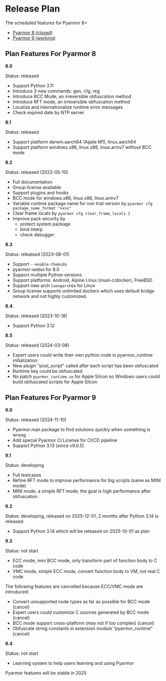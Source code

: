 # Release Plan

The scheduled features for Pyarmor 8+

- [Pyarmor 8 (closed)](#plan-features-for-pyarmor-8)
- [Pyarmor 9 (working)](#plan-features-for-pyarmor-9)

## Plan Features For Pyarmor 8

**8.0**

Status: released

- Support Python 3.11
- Introduce 3 new commands: gen, cfg, reg
- Introduce BCC Mode, an irreversible obfuscation method
- Introduce RFT mode, an irreversible obfuscation method
- Localize and internationalize runtime error messages
- Check expired date by NTP server

**8.1**

Status: released

- Support platform darwin.aarch64 (Apple M1), linux.aarch64
- Support platform windows.x86, linux.x86, linux.armv7 without BCC mode

**8.2**

Status: released (2023-05-10)

- Full documentation
- Group license available
- Support plugins and hooks
- BCC mode for windows.x86, linux.x86, linux.armv7
- Variable runtime package name for non trial version by `pyarmor cfg package_name_format "xxxx"`
- Clear frame locals by `pyarmor cfg clear_frame_locals 1`
- Improve pack security by
  - protect system package
  - bind interp
  - check debugger

**8.3**

Status: relealsed (2023-08-01)

- Support `--enable-themida`
- pyarmor-webui for 8.0
- Support multiple Python versions
- Support platforms: Android, Alpine Linux (musl-c/docker), FreeBSD
- Support new arch `loongarch64` for Linux
- Group license supports unlimited dockers which uses default bridge network and not highly customized.

**8.4**

Status: released (2023-10-18)

- Support Python 3.12

**8.5**

Status: released (2024-03-08)

- Expert users could write their own python code in pyarmor_runtime initialization
- New plugin "post_script" called after each script has been obfuscated
- Runtime key could be obfuscated
- No patch `pyarmor_runtime.so` for Apple Silcon so Windows users could build obfuscated scripts for Apple Silcon

## Plan Features For Pyarmor 9

**9.0**

Status: released (2024-11-10)

- Pyarmor.man package to find solutions quickly when something is wrong
- Add special Pyarmor CI License for CI/CD pipeline
- Support Python 3.13 (since v9.0.5)

**9.1**

Status: developing

- Full testcases
- Refine RFT mode to improve performance for big scripts (same as MINI mode)
- MINI mode, a simple RFT mode, the goal is high performance after obfuscation

**9.2**

Status: developing, released on 2025-12-01, 2 months after Python 3.14 is released

- Support Python 3.14 which will be released on 2025-10-01 as plan

**9.3**

Status: not start

- ECC mode, mini BCC mode, only transform part of function body to C code
- VMC mode, simple ECC mode, convert function body to VM, not real C code

The following features are cancelled because ECC/VMC mode are introduced:

- Convert unsupported node types as far as possible for BCC mode (cancel)
- Expert users could customize C sources generated by BCC mode (cancel)
- BCC mode support cross-platform (may not if too complex) (cancel)
- Obfuscate string constants in extension module "pyarmor_runtime" (cancel)

**9.4**

Status: not start

- Learning system to help users learning and using Pyarmor

Pyarmor features will be stable in 2025

